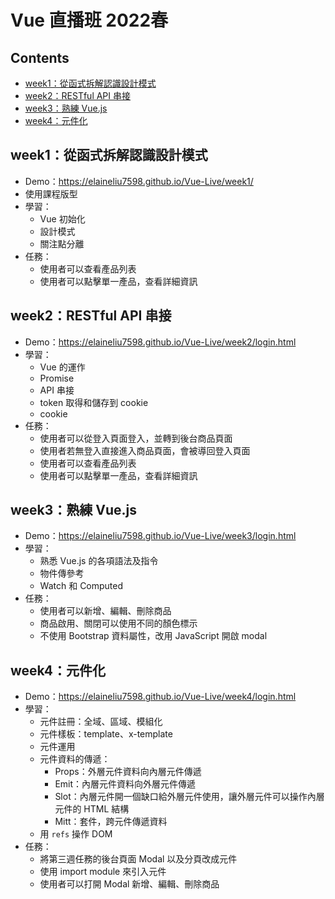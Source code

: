 # Vue 直播班 2022春

## Contents
- [week1：從函式拆解認識設計模式](#week1從函式拆解認識設計模式)
- [week2：RESTful API 串接](#week2restful-api-串接)
- [week3：熟練 Vue.js](#week3熟練-vuejs)
- [week4：元件化](#week4元件化)

## week1：從函式拆解認識設計模式
* Demo：https://elaineliu7598.github.io/Vue-Live/week1/
* 使用課程版型
* 學習：
    * Vue 初始化
    * 設計模式
    * 關注點分離
* 任務：
    * 使用者可以查看產品列表
    * 使用者可以點擊單一產品，查看詳細資訊

## week2：RESTful API 串接
* Demo：https://elaineliu7598.github.io/Vue-Live/week2/login.html
* 學習：
    * Vue 的運作
    * Promise
    * API 串接
    * token 取得和儲存到 cookie
    * cookie  
* 任務：
    * 使用者可以從登入頁面登入，並轉到後台商品頁面
    * 使用者若無登入直接進入商品頁面，會被導回登入頁面
    * 使用者可以查看產品列表
    * 使用者可以點擊單一產品，查看詳細資訊

## week3：熟練 Vue.js
* Demo：https://elaineliu7598.github.io/Vue-Live/week3/login.html
* 學習：
    * 熟悉 Vue.js 的各項語法及指令
    * 物件傳參考
    * Watch 和 Computed
* 任務：
    * 使用者可以新增、編輯、刪除商品
    * 商品啟用、關閉可以使用不同的顏色標示
    * 不使用 Bootstrap 資料屬性，改用 JavaScript 開啟 modal

## week4：元件化
* Demo：https://elaineliu7598.github.io/Vue-Live/week4/login.html
* 學習：
  * 元件註冊：全域、區域、模組化
  * 元件樣板：template、x-template
  * 元件運用
  * 元件資料的傳遞：
    * Props：外層元件資料向內層元件傳遞
    * Emit：內層元件資料向外層元件傳遞
    * Slot：內層元件開一個缺口給外層元件使用，讓外層元件可以操作內層元件的 HTML 結構
    * Mitt：套件，跨元件傳遞資料
  * 用 `refs` 操作 DOM
* 任務：
  * 將第三週任務的後台頁面 Modal 以及分頁改成元件 
  * 使用 import module 來引入元件
  * 使用者可以打開 Modal 新增、編輯、刪除商品
